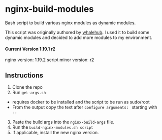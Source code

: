 # nginx-build-modules
Bash script to build various nginx modules as dynamic modules. 

This script was originally authored by [whalehub](https://github.com/whalehub). I used it to build some dynamic modules and decided to add more modules to my environment.

#### Current Version 1.19.1 r2
nginx version: 1.19.2
script minor version: r2

## Instructions
1. Clone the repo
2. Run `get-args.sh` 
  * requires docker to be installed and the script to be run as sudo/root
  * From the output copy the text after `configure arguments: ` starting with `--`
3. Paste the build args into the `nginx-build-args` file.
4. Run the `build-nginx-modules.sh script`
5. If applicable, install the new nginx version. 
